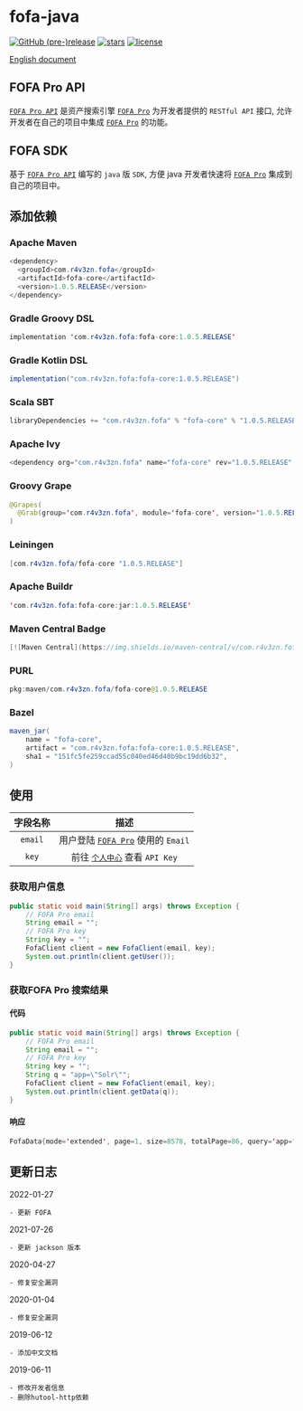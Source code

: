 # fofa-java

[![GitHub (pre-)release](https://img.shields.io/github/release/fofapro/fofa-java/all.svg)](https://github.com/0nise/fofa-java/releases)
[![stars](https://img.shields.io/github/stars/fofapro/fofa-java.svg)](https://github.com/0nise/fofa-java/stargazers)
[![license](https://img.shields.io/github/license/fofapro/fofa-java.svg)](https://github.com/0nise/fofa-java/blob/master/LICENSE)

[English document](https://github.com/0nise/fofa-java/blob/master/README.md)

## FOFA Pro API

[`FOFA Pro API`](https://fofa.so/api) 是资产搜索引擎 [`FOFA Pro`](https://fofa.so) 为开发者提供的 `RESTful API` 接口, 允许开发者在自己的项目中集成 [`FOFA Pro`](https://fofa.so) 的功能。

## FOFA SDK

基于 [`FOFA Pro API`](https://fofa.so/api) 编写的 `java` 版 `SDK`, 方便 java 开发者快速将 [`FOFA Pro`](https://fofa.so) 集成到自己的项目中。

## 添加依赖

### Apache Maven

```java
<dependency>
  <groupId>com.r4v3zn.fofa</groupId>
  <artifactId>fofa-core</artifactId>
  <version>1.0.5.RELEASE</version>
</dependency>
```

### Gradle Groovy DSL

```java
implementation 'com.r4v3zn.fofa:fofa-core:1.0.5.RELEASE'
```

### Gradle Kotlin DSL

```java
implementation("com.r4v3zn.fofa:fofa-core:1.0.5.RELEASE")
```

### Scala SBT

```java
libraryDependencies += "com.r4v3zn.fofa" % "fofa-core" % "1.0.5.RELEASE"
```

### Apache Ivy

```java
<dependency org="com.r4v3zn.fofa" name="fofa-core" rev="1.0.5.RELEASE" />
```

### Groovy Grape

```java
@Grapes(
  @Grab(group='com.r4v3zn.fofa', module='fofa-core', version='1.0.5.RELEASE')
)
```

### Leiningen

```java
[com.r4v3zn.fofa/fofa-core "1.0.5.RELEASE"]
```

### Apache Buildr

```java
'com.r4v3zn.fofa:fofa-core:jar:1.0.5.RELEASE'
```

### Maven Central Badge

```java
[![Maven Central](https://img.shields.io/maven-central/v/com.r4v3zn.fofa/fofa-core.svg?label=Maven%20Central)](https://search.maven.org/search?q=g:%22com.r4v3zn.fofa%22%20AND%20a:%22fofa-core%22)
```

### PURL

```java
pkg:maven/com.r4v3zn.fofa/fofa-core@1.0.5.RELEASE
```

### Bazel

```java
maven_jar(
    name = "fofa-core",
    artifact = "com.r4v3zn.fofa:fofa-core:1.0.5.RELEASE",
    sha1 = "151fc5fe259ccad55c040ed46d40b9bc19dd6b32",
)
```

## 使用

|字段名称|描述|
|:---------:|:-----------------:|
| `email` |用户登陆 [`FOFA Pro`](https://fofa.so) 使用的 `Email`|
|`key`| 前往 [`个人中心`](https://fofa.so/user/users/info) 查看 `API Key`|

### 获取用户信息

```java
public static void main(String[] args) throws Exception {
    // FOFA Pro email
    String email = "";
    // FOFA Pro key
    String key = "";
    FofaClient client = new FofaClient(email, key);
    System.out.println(client.getUser());
}
```

### 获取FOFA Pro 搜索结果

#### 代码

```java
public static void main(String[] args) throws Exception {
    // FOFA Pro email
    String email = "";
    // FOFA Pro key
    String key = "";
    String q = "app=\"Solr\"";
    FofaClient client = new FofaClient(email, key);
    System.out.println(client.getData(q));
}
```

#### 响应

```java
FofaData{mode='extended', page=1, size=8578, totalPage=86, query='app="Solr"', results=[52.204.201.10:8080, 39.106.133.253:8081, 168.61.45.247:3000, 185.145.32.101:9090, 47.92.153.193:8083, https://54.177.198.16:9443, https://46.137.115.176, 109.202.145.150:9090, 18.229.36.175, https://52.65.18.222, 94.103.24.81, 128.119.168.198:8080, 45.56.107.121:8090, 159.65.33.96:8080, 165.28.246.132, 34.205.15.100:8080, 3.89.155.86, 101.200.142.15:8099, 45.56.91.166:8090, 107.21.102.229, 89.28.161.145:8083, 35.165.137.220, 162.243.2.73:32768, 3.82.255.95:8080, 52.22.6.26, 96.126.97.74:8090, https://solr.swoonery.com, 63.34.225.181:8083, 18.223.238.90:7777, 167.99.252.65:8081, 18.232.114.197, 96.126.104.116:8090, 52.17.255.254, 101.201.145.141:8888, 13.228.98.189, 52.66.197.212:8081, 34.226.45.218:9443, 36.111.196.193:8082, 52.80.87.182, 97.107.133.44:8090, 173.255.217.135:8080, 34.199.97.120:8081, 52.17.131.156, https://13.55.200.182:443, 23.23.104.210, 54.68.95.160, https://54.77.13.29:8082, 66.175.209.109:8090, 52.200.107.211:8080, 104.130.124.46:7777, 192.231.177.172:8090, 54.221.155.2, 203.135.191.199:8080, 218.93.127.8:9080, 101.251.241.194:8081, 115.79.204.120:8888, 39.106.23.13:8180, https://52.16.231.131:8080, 52.5.53.165:8080, 39.106.180.220:8180, 52.67.86.138, https://52.26.130.143, 52.37.105.68, 23.239.19.16:8090, 52.58.193.2, 168.218.15.134, 52.44.108.125:9443, 76.210.250.82:32768, 52.71.163.53, 92.243.20.10:8080, 157.249.39.129, www.marineparts.us:8983, 185.135.12.139:8080, 123.207.239.114:8082, 66.175.209.253:8090, 66.175.209.38:8090, 173.255.223.210:8090, 14.29.118.239:20000, 70.142.24.61:8080, 3.87.173.6:8001, 47.107.106.243:20000, 101.201.117.191, 118.190.215.162, 116.203.141.150:8080, 58.250.149.11:8085, 3.88.123.255, 173.255.216.58:8090, 14.139.13.78:8080, 54.149.94.198, 142.93.183.248:8082, 216.47.157.209:8090, 202.202.240.113:7777, 198.101.238.25:8080, 52.66.72.8:8888, 92.243.20.10:8081, 23.239.23.20:8090, 39.107.94.23:8888, 79.137.82.228:8083, 120.55.191.189:8010, 52.21.16.23:8080]}
```

## 更新日志

2022-01-27

    - 更新 FOFA

2021-07-26

    - 更新 jackson 版本

2020-04-27

    - 修复安全漏洞

2020-01-04

    - 修复安全漏洞

2019-06-12

    - 添加中文文档

2019-06-11

    - 修改开发者信息
    - 删除hutool-http依赖
